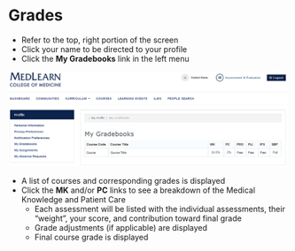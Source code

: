 # Grades
* Refer to the top, right portion of the screen
* Click your name to be directed to your profile
* Click the **My Gradebooks** link in the left menu

![View Grades](./images/ViewGrades_Student.png)

* A list of courses and corresponding grades is displayed
* Click the **MK** and/or **PC** links to see a breakdown of the Medical Knowledge and Patient Care
  * Each assessment will be listed with the individual assessments, their “weight”, your score, and contribution toward final grade
  * Grade adjustments (if applicable) are displayed
  * Final course grade is displayed
